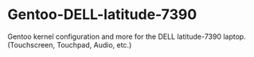 # Gentoo-DELL-latitude-7390
Gentoo kernel configuration and more for the DELL latitude-7390 laptop. (Touchscreen, Touchpad, Audio, etc.)
